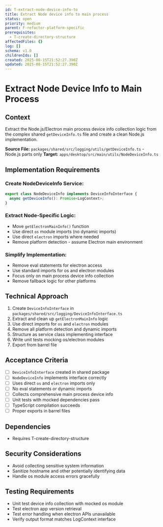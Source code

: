 ```yaml
---
id: T-extract-node-device-info-to
title: Extract Node device info to main process
status: open
priority: medium
parent: F-refactor-platform-specific
prerequisites:
  - T-create-directory-structure
affectedFiles: {}
log: []
schema: v1.0
childrenIds: []
created: 2025-08-15T21:52:27.390Z
updated: 2025-08-15T21:52:27.390Z
---
```


# Extract Node Device Info to Main Process

## Context

Extract the Node.js/Electron main process device info collection logic from the complex shared `getDeviceInfo.ts` file and create a clean Node.js implementation.

**Source File:** `packages/shared/src/logging/utils/getDeviceInfo.ts` - Node.js parts only
**Target:** `apps/desktop/src/main/utils/NodeDeviceInfo.ts`

## Implementation Requirements

### Create NodeDeviceInfo Service:

```typescript
export class NodeDeviceInfo implements DeviceInfoInterface {
  async getDeviceInfo(): Promise<LogContext>;
}
```

### Extract Node-Specific Logic:

- Move `getElectronMainInfo()` function
- Use direct `os` module imports (no dynamic imports)
- Use direct `electron` imports where needed
- Remove platform detection - assume Electron main environment

### Simplify Implementation:

- Remove eval statements for electron access
- Use standard imports for os and electron modules
- Focus only on main process device info collection
- Remove fallback logic for other platforms

## Technical Approach

1. Create `DeviceInfoInterface` in `packages/shared/src/logging/DeviceInfoInterface.ts`
2. Extract and clean up `getElectronMainInfo` logic
3. Use direct imports for `os` and `electron` modules
4. Remove all platform detection and dynamic imports
5. Structure as service class implementing interface
6. Write unit tests mocking os/electron modules
7. Export from barrel file

## Acceptance Criteria

- [ ] `DeviceInfoInterface` created in shared package
- [ ] `NodeDeviceInfo` implements interface correctly
- [ ] Uses direct `os` and `electron` imports only
- [ ] No eval statements or dynamic imports
- [ ] Collects comprehensive main process device info
- [ ] Unit tests with mocked dependencies pass
- [ ] TypeScript compilation succeeds
- [ ] Proper exports in barrel files

## Dependencies

- Requires T-create-directory-structure

## Security Considerations

- Avoid collecting sensitive system information
- Sanitize hostname and other potentially identifying data
- Handle os module access errors gracefully

## Testing Requirements

- Unit test device info collection with mocked os module
- Test electron app version retrieval
- Test error handling when electron APIs unavailable
- Verify output format matches LogContext interface
